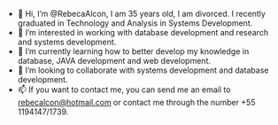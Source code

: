 - 👋 Hi, I’m @RebecaAlcon, I am 35 years old, I am divorced. I recently graduated in Technology and Analysis in Systems Development.
- 👀 I’m  interested in working with database development and research and systems development.
- 🌱 I’m currently learning how to better develop my knowledge in database, JAVA development and web development.
- 💞️ I’m looking to collaborate with systems development and database development.
- 📫 If you want to contact me, you can send me an email to rebecalcon@hotmail.com or contact me through the number +55 1194147/1739.

<!---
RebecaAlcon/RebecaAlcon is a ✨ special ✨ repository because its `README.md` (this file) appears on your GitHub profile.
You can click the Preview link to take a look at your changes.
--->
